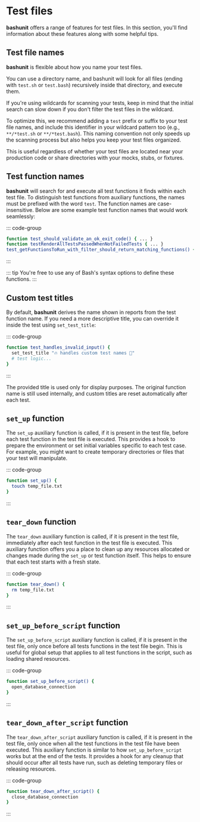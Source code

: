 # Test files

**bashunit** offers a range of features for test files.
In this section, you'll find information about these features along with some helpful tips.

## Test file names

**bashunit** is flexible about how you name your test files.

You can use a directory name, and bashunit will look for all files (ending with `test.sh` or `test.bash`) recursively inside that directory, and execute them.

If you're using wildcards for scanning your tests, keep in mind that the initial search can slow down if you don't filter the test files in the wildcard.

To optimize this, we recommend adding a `test` prefix or suffix to your test file names, and include this identifier in your wildcard pattern too (e.g., `**/*test.sh` or `**/*test.bash`).
This naming convention not only speeds up the scanning process but also helps you keep your test files organized.

This is useful regardless of whether your test files are located near your production code or share directories with your mocks, stubs, or fixtures.

## Test function names

**bashunit** will search for and execute all test functions it finds within each test file.
To distinguish test functions from auxiliary functions, the names must be prefixed with the word `test`.
The function names are case-insensitive.
Below are some example test function names that would work seamlessly:

::: code-group
```bash [Example]
function test_should_validate_an_ok_exit_code() { ... }
function testRenderAllTestsPassedWhenNotFailedTests { ... }
test_getFunctionsToRun_with_filter_should_return_matching_functions() { ... }
```
:::

::: tip
You're free to use any of Bash's syntax options to define these functions.
:::

## Custom test titles

By default, **bashunit** derives the name shown in reports from the test function name.
If you need a more descriptive title, you can override it inside the test using `set_test_title`:

::: code-group
```bash [Example]
function test_handles_invalid_input() {
  set_test_title "🔥 handles custom test names 🚀"
  # test logic...
}
```
:::

The provided title is used only for display purposes. The original function name is still
used internally, and custom titles are reset automatically after each test.

## `set_up` function

The `set_up` auxiliary function is called, if it is present in the test file, before each test function in the test file is executed.
This provides a hook to prepare the environment or set initial variables specific to each test case.
For example, you might want to create temporary directories or files that your test will manipulate.

::: code-group
```bash [Example]
function set_up() {
  touch temp_file.txt
}
```
:::

## `tear_down` function

The `tear_down` auxiliary function is called, if it is present in the test file, immediately after each test function in the test file is executed.
This auxiliary function offers you a place to clean up any resources allocated or changes made during the `set_up` or test function itself.
This helps to ensure that each test starts with a fresh state.

::: code-group
```bash [Example]
function tear_down() {
  rm temp_file.txt
}
```
:::

## `set_up_before_script` function

The `set_up_before_script` auxiliary function is called, if it is present in the test file, only once before all tests functions in the test file begin.
This is useful for global setup that applies to all test functions in the script, such as loading shared resources.

::: code-group
```bash [Example]
function set_up_before_script() {
  open_database_connection
}
```
:::

## `tear_down_after_script` function

The `tear_down_after_script` auxiliary function is called, if it is present in the test file, only once when all the test functions in the test file have been executed.
This auxiliary function is similar to how `set_up_before_script` works but at the end of the tests.
It provides a hook for any cleanup that should occur after all tests have run, such as deleting temporary files or releasing resources.

::: code-group
```bash [Example]
function tear_down_after_script() {
  close_database_connection
}
```
:::
